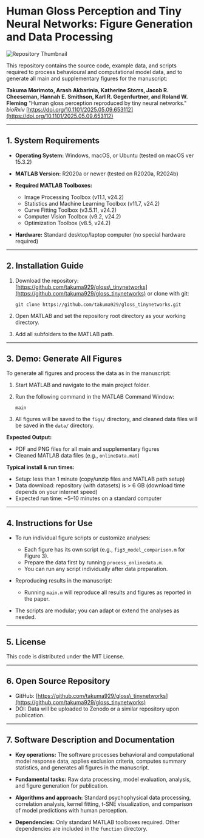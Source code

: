 # Human Gloss Perception and Tiny Neural Networks: Figure Generation and Data Processing

![Repository Thumbnail](thumbnail.png)

This repository contains the source code, example data, and scripts required to process behavioural and computational model data, and to generate all main and supplementary figures for the manuscript:

**Takuma Morimoto, Arash Akbarinia, Katherine Storrs, Jacob R. Cheeseman, Hannah E. Smithson, Karl R. Gegenfurtner, and Roland W. Fleming**
"Human gloss perception reproduced by tiny neural networks."
*bioRxiv*
[https://doi.org/10.1101/2025.05.09.653112](https://doi.org/10.1101/2025.05.09.653112)

---

## 1. System Requirements

* **Operating System:**
  Windows, macOS, or Ubuntu (tested on macOS ver 15.3.2)

* **MATLAB Version:**
  R2020a or newer (tested on R2020a, R2024b)

* **Required MATLAB Toolboxes:**

  * Image Processing Toolbox (v11.1, v24.2)
  * Statistics and Machine Learning Toolbox (v11.7, v24.2)
  * Curve Fitting Toolbox (v3.5.11, v24.2)
  * Computer Vision Toolbox (v9.2, v24.2)
  * Optimization Toolbox (v8.5, v24.2)

* **Hardware:**
  Standard desktop/laptop computer (no special hardware required)

---

## 2. Installation Guide

1. Download the repository:
   [https://github.com/takuma929/gloss\_tinynetworks](https://github.com/takuma929/gloss_tinynetworks)
   or clone with git:

   ```
   git clone https://github.com/takuma929/gloss_tinynetworks.git
   ```

2. Open MATLAB and set the repository root directory as your working directory.

3. Add all subfolders to the MATLAB path.

---

## 3. Demo: Generate All Figures

To generate all figures and process the data as in the manuscript:

1. Start MATLAB and navigate to the main project folder.

2. Run the following command in the MATLAB Command Window:

   ```
   main
   ```

3. All figures will be saved to the `figs/` directory, and cleaned data files will be saved in the `data/` directory.

**Expected Output:**

* PDF and PNG files for all main and supplementary figures
* Cleaned MATLAB data files (e.g., `onlineData.mat`)

**Typical install & run times:**

* Setup: less than 1 minute (copy/unzip files and MATLAB path setup)
* Data download: repository (with datasets) is > 6 GB (download time depends on your internet speed)
* Expected run time: \~5–10 minutes on a standard computer

---

## 4. Instructions for Use

* To run individual figure scripts or customize analyses:

  * Each figure has its own script (e.g., `fig3_model_comparison.m` for Figure 3).
  * Prepare the data first by running `process_onlinedata.m`.
  * You can run any script individually after data preparation.

* Reproducing results in the manuscript:

  * Running `main.m` will reproduce all results and figures as reported in the paper.

* The scripts are modular; you can adapt or extend the analyses as needed.

---

## 5. License

This code is distributed under the MIT License.

---

## 6. Open Source Repository

* GitHub: [https://github.com/takuma929/gloss\_tinynetworks](https://github.com/takuma929/gloss_tinynetworks)
* DOI: Data will be uploaded to Zenodo or a similar repository upon publication.

---

## 7. Software Description and Documentation

* **Key operations:**
  The software processes behavioral and computational model response data, applies exclusion criteria, computes summary statistics, and generates all figures in the manuscript.

* **Fundamental tasks:**
  Raw data processing, model evaluation, analysis, and figure generation for publication.

* **Algorithms and approach:**
  Standard psychophysical data processing, correlation analysis, kernel fitting, t-SNE visualization, and comparison of model predictions with human perception.

* **Dependencies:**
  Only standard MATLAB toolboxes required. Other dependencies are included in the `function` directory.
